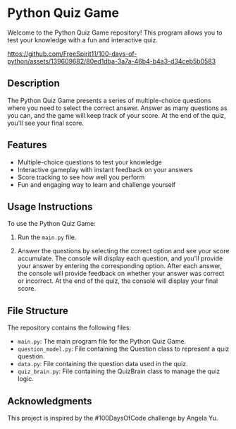 # Python Quiz Game

Welcome to the Python Quiz Game repository! This program allows you to test your knowledge with a fun and interactive quiz.

https://github.com/FreeSpirit11/100-days-of-python/assets/139609682/80ed1dba-3a7a-46b4-b4a3-d34ceb5b0583

## Description

The Python Quiz Game presents a series of multiple-choice questions where you need to select the correct answer. Answer as many questions as you can, and the game will keep track of your score. At the end of the quiz, you'll see your final score.

## Features

- Multiple-choice questions to test your knowledge
- Interactive gameplay with instant feedback on your answers
- Score tracking to see how well you perform
- Fun and engaging way to learn and challenge yourself

## Usage Instructions

To use the Python Quiz Game:

1. Run the `main.py` file.

2. Answer the questions by selecting the correct option and see your score accumulate. The console will display each question, and you'll provide your answer by entering the corresponding option. After each answer, the console will provide feedback on whether your answer was correct or incorrect. At the end of the quiz, the console will display your final score.

## File Structure

The repository contains the following files:

- `main.py`: The main program file for the Python Quiz Game.
- `question_model.py`: File containing the Question class to represent a quiz question.
- `data.py`: File containing the question data used in the quiz.
- `quiz_brain.py`: File containing the QuizBrain class to manage the quiz logic.

## Acknowledgments

This project is inspired by the #100DaysOfCode challenge by Angela Yu.
